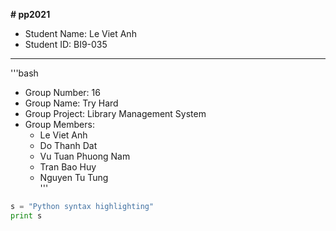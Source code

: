 **# pp2021**
* Student Name: Le Viet Anh </br>
* Student ID: BI9-035 </br>
---
'''bash
   * Group Number: 16 </br>
   * Group Name: Try Hard </br> 
   * Group Project: Library Management System </br>
   * Group Members: 
       * Le Viet Anh
       * Do Thanh Dat
       * Vu Tuan Phuong Nam
       * Tran Bao Huy
       * Nguyen Tu Tung </br> 
'''
 
```python
s = "Python syntax highlighting"
print s
```
 



